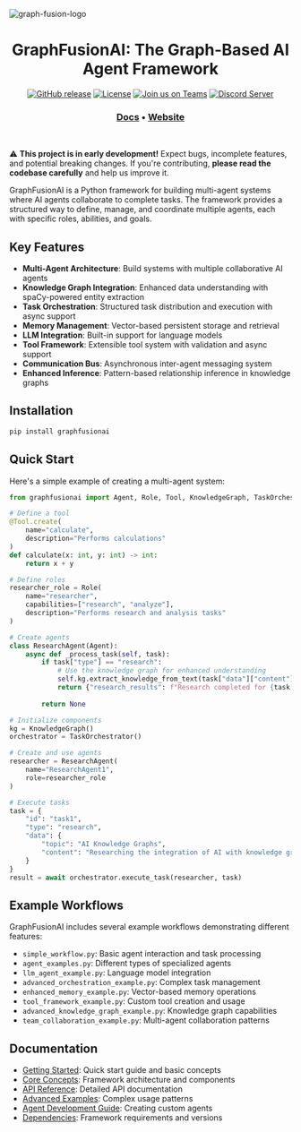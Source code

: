 ![graph-fusion-logo](https://github.com/user-attachments/assets/de5a4a09-a7e4-4b21-b3ec-01d5a3097ecd)

</p>
<h1 align="center" weight='300'>GraphFusionAI: The Graph-Based AI Agent Framework</h1>
<div align="center">

  [![GitHub release](https://img.shields.io/badge/Github-Release-blue)](https://github.com/GraphFusion/GraphFusion-NMN/releases)
  [![License](https://img.shields.io/badge/License-MIT-blue.svg)](https://github.com/GraphFusion/graphfusionAI/blob/main/LICENSE)
  [![Join us on Teams](https://img.shields.io/badge/Join-Teams-blue)](https://teams.microsoft.com/)
  [![Discord Server](https://img.shields.io/badge/Discord-Server-blue)](https://discord.gg/zK94WvRjZT)

</div>
<h3 align="center">
   <a href="https://github.com/GraphFusion/graphfusionAI/tree/main/docs"><b>Docs</b></a> &bull;
   <a href="https://graphfusion.github.io/graphfusion.io/"><b>Website</b></a>
</h3>
<br />

⚠️ **This project is in early development!** Expect bugs, incomplete features, and potential breaking changes. If you're contributing, **please read the codebase carefully** and help us improve it.

GraphFusionAI is a Python framework for building multi-agent systems where AI agents collaborate to complete tasks. The framework provides a structured way to define, manage, and coordinate multiple agents, each with specific roles, abilities, and goals.

## Key Features

- **Multi-Agent Architecture**: Build systems with multiple collaborative AI agents
- **Knowledge Graph Integration**: Enhanced data understanding with spaCy-powered entity extraction
- **Task Orchestration**: Structured task distribution and execution with async support
- **Memory Management**: Vector-based persistent storage and retrieval
- **LLM Integration**: Built-in support for language models
- **Tool Framework**: Extensible tool system with validation and async support
- **Communication Bus**: Asynchronous inter-agent messaging system
- **Enhanced Inference**: Pattern-based relationship inference in knowledge graphs

## Installation

```bash
pip install graphfusionai
```

## Quick Start

Here's a simple example of creating a multi-agent system:

```python
from graphfusionai import Agent, Role, Tool, KnowledgeGraph, TaskOrchestrator

# Define a tool
@Tool.create(
    name="calculate",
    description="Performs calculations"
)
def calculate(x: int, y: int) -> int:
    return x + y

# Define roles
researcher_role = Role(
    name="researcher",
    capabilities=["research", "analyze"],
    description="Performs research and analysis tasks"
)

# Create agents
class ResearchAgent(Agent):
    async def _process_task(self, task):
        if task["type"] == "research":
            # Use the knowledge graph for enhanced understanding
            self.kg.extract_knowledge_from_text(task["data"]["content"])
            return {"research_results": f"Research completed for {task['data']['topic']}"}
        
        return None

# Initialize components
kg = KnowledgeGraph()
orchestrator = TaskOrchestrator()

# Create and use agents
researcher = ResearchAgent(
    name="ResearchAgent1",
    role=researcher_role
)

# Execute tasks
task = {
    "id": "task1",
    "type": "research",
    "data": {
        "topic": "AI Knowledge Graphs",
        "content": "Researching the integration of AI with knowledge graphs."
    }
}
result = await orchestrator.execute_task(researcher, task)
```

## Example Workflows

GraphFusionAI includes several example workflows demonstrating different features:

- `simple_workflow.py`: Basic agent interaction and task processing
- `agent_examples.py`: Different types of specialized agents
- `llm_agent_example.py`: Language model integration
- `advanced_orchestration_example.py`: Complex task management
- `enhanced_memory_example.py`: Vector-based memory operations
- `tool_framework_example.py`: Custom tool creation and usage
- `advanced_knowledge_graph_example.py`: Knowledge graph capabilities
- `team_collaboration_example.py`: Multi-agent collaboration patterns

## Documentation

- [Getting Started](https://github.com/GraphFusion/graphfusionAI/blob/main/docs/getting_started.md): Quick start guide and basic concepts
- [Core Concepts](https://github.com/GraphFusion/graphfusionAI/blob/main/docs/core_concepts.md): Framework architecture and components
- [API Reference](https://github.com/GraphFusion/graphfusionAI/blob/main/docs/api_reference.md): Detailed API documentation
- [Advanced Examples](https://github.com/GraphFusion/graphfusionAI/blob/main/docs/advanced_examples.md): Complex usage patterns
- [Agent Development Guide](agent_development_guide.md): Creating custom agents
- [Dependencies](dependencies.md): Framework requirements and versions

